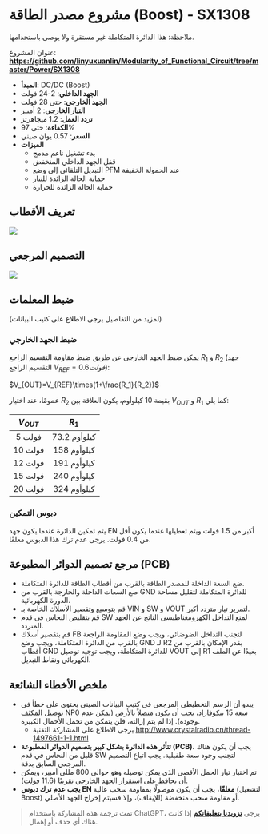 # مشروع مصدر الطاقة (Boost) - SX1308

ملاحظة: هذا الدائرة المتكاملة غير مستقرة ولا يوصى باستخدامها.

عنوان المشروع: **<https://github.com/linyuxuanlin/Modularity_of_Functional_Circuit/tree/master/Power/SX1308>**

- **المبدأ**: DC/DC (Boost)
- **الجهد الداخلي**: 2-24 فولت
- **الجهد الخارجي**: حتى 28 فولت
- **التيار الخارجي**: 2 أمبير
- **تردد العمل**: 1.2 ميجاهرتز
- **الكفاءة**: حتى 97%
- **السعر**: 0.57 يوان صيني
- **الميزات**
  - بدء تشغيل ناعم مدمج
  - قفل الجهد الداخلي المنخفض
  - التبديل التلقائي إلى وضع PFM عند الحمولة الخفيفة
  - حماية الحالة الزائدة للتيار
  - حماية الحالة الزائدة للحرارة

## تعريف الأقطاب

![](https://img.wiki-power.com/d/wiki-media/img/20210713154103.png)

## التصميم المرجعي

![](https://img.wiki-power.com/d/wiki-media/img/20210715141625.png)

## ضبط المعلمات

(لمزيد من التفاصيل يرجى الاطلاع على كتيب البيانات)

### ضبط الجهد الخارجي

يمكن ضبط الجهد الخارجي عن طريق ضبط مقاومة التقسيم الراجع $R_1$ و $R_2$ (جهد التقسيم الراجع $V_{REF}=0.6 فولت$):

$V_{OUT}=V_{REF}\times(1+\frac{R_1}{R_2})$

عمومًا، عند اختيار $R_2$ بقيمة 10 كيلوأوم، يكون العلاقة بين $V_{OUT}$ و $R_1$ كما يلي:

| $V_{OUT}$ |  $R_1$  |
| :-------: | :-----: |
|    5 فولت    | 73.2 كيلوأوم |
|   10 فولت    | 158 كيلوأوم  |
|   12 فولت    | 191 كيلوأوم  |
|   15 فولت    | 240 كيلوأوم  |
|   20 فولت    | 324 كيلوأوم  |

### دبوس التمكين

يتم تمكين الدائرة عندما يكون جهد EN أكبر من 1.5 فولت ويتم تعطيلها عندما يكون أقل من 0.4 فولت. يرجى عدم ترك هذا الدبوس معلقًا.

## مرجع تصميم الدوائر المطبوعة (PCB)

- ضع السعة الداخلة للمصدر الطاقة بالقرب من أقطاب الطاقة للدائرة المتكاملة.
- ضع السعات الداخلة والخارجة بالقرب من GND للدائرة المتكاملة لتقليل مساحة الدورة الكهربائية.
- قم بتوسيع وتقصير الأسلاك الخاصة بـ VIN و SW و VOUT لتمرير تيار متردد أكبر.
- قم بتقليص النحاس في قدم SW لمنع التداخل الكهرومغناطيسي الناتج عن الجهد المتردد.
- قم بتقصير أسلاك FB لتجنب التداخل الضوضائي، ويجب وضع المقاومة الراجعة بالقرب من الدائرة المتكاملة، ويجب وضع GND لـ R2 بقدر الإمكان بالقرب من أقطاب GND للدائرة المتكاملة، ويجب توجيه توصيل VOUT إلى R1 بعيدًا عن الملف الكهربائي ونقاط التبديل.

## ملخص الأخطاء الشائعة

- يبدو أن الرسم التخطيطي المرجعي في كتيب البيانات الصيني يحتوي على خطأ في توصيل المكثف NP0 سعة 15 بيكوفاراد، يجب أن يكون متصلاً بالأرض (يمكن عدم وجوده). إذا لم يتم إزالته، فلن يتمكن من تحمل الأحمال الكبيرة.
  - يرجى الاطلاع على المشاركة التقنية <http://www.crystalradio.cn/thread-1497661-1-1.html>
- **تتأثر هذه الدائرة بشكل كبير بتصميم الدوائر المطبوعة (PCB)**، يجب أن يكون هناك قليل من النحاس في قدم SW لتجنب وجود سعة طفيلية. يجب اتباع التصميم المرجعي السابق بدقة.
- تم اختبار تيار الحمل الأقصى الذي يمكن توصيله وهو حوالي 800 مللي أمبير، ويمكن أن يحافظ على استقرار الجهد الخارجي تقريبًا (11.6 فولت).
- **يجب عدم ترك دبوس EN معلقًا**، يجب أن يكون موصولًا بمقاومة سحب عالية (لتشغيل Boost) أو مقاومة سحب منخفضة (للإيقاف)، وإلا فسيتم إخراج الجهد الأصلي.

> تمت ترجمة هذه المشاركة باستخدام ChatGPT، يرجى [**تزويدنا بتعليقاتكم**](https://github.com/linyuxuanlin/Wiki_MkDocs/issues/new) إذا كانت هناك أي حذف أو إهمال.